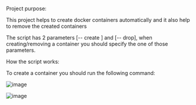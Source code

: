 Project purpose: 


This project helps to create  docker containers automatically and it also help to remove the created containers

The script has 2 parameters [-- create ] and [-- drop], when creating/removing  a container you should specify the one of those parameters. 

How the script works: 

To create a container you should run the following command: 


![image](https://user-images.githubusercontent.com/11373339/210242630-d522d9c1-a5a6-4976-975d-8d2757480914.png)



![image](https://user-images.githubusercontent.com/11373339/210242571-3dfd4155-627f-44e6-9d10-ba5db727adb8.png)
